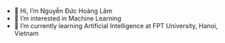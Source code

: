 - 👋 Hi, I’m Nguyễn Đức Hoàng Lâm
- 👀 I’m interested in Machine Learning 
- 🌱 I’m currently learning Artificial Intelligence at FPT University, Hanoi, Vietnam

<!---
BanhBaoBeo/BanhBaoBeo is a ✨ special ✨ repository because its `README.md` (this file) appears on your GitHub profile.
You can click the Preview link to take a look at your changes.
--->
